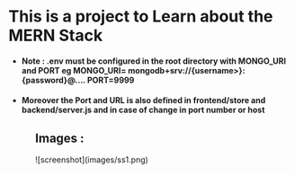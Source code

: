 <h1> This is a project to Learn about the MERN Stack </h1>
<ul>
<li><h4> Note : .env must be configured in the root directory with MONGO_URI and PORT eg MONGO_URI= mongodb+srv://{username>}:{password}@.... PORT=9999</h4></li>
<li><h4> Moreover the Port and URL is also defined in frontend/store and backend/server.js and in case of change in port number or host </h4></li>
<ul>

<h2>Images :</h2>
![screenshot](images/ss1.png)
